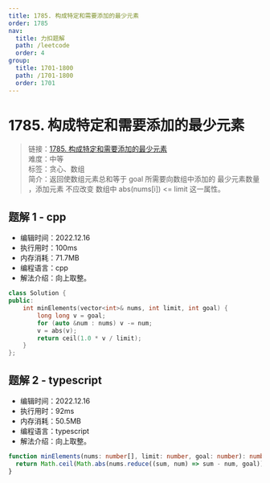 ```yaml
---
title: 1785. 构成特定和需要添加的最少元素
order: 1785
nav:
  title: 力扣题解
  path: /leetcode
  order: 4
group:
  title: 1701-1800
  path: /1701-1800
  order: 1701
---
```


# 1785. 构成特定和需要添加的最少元素

> 链接：[1785. 构成特定和需要添加的最少元素](https://leetcode.cn/problems/minimum-elements-to-add-to-form-a-given-sum/)  
> 难度：中等  
> 标签：贪心、数组  
> 简介：返回使数组元素总和等于 goal 所需要向数组中添加的 最少元素数量 ，添加元素 不应改变 数组中 abs(nums[i]) <= limit 这一属性。

## 题解 1 - cpp

- 编辑时间：2022.12.16
- 执行用时：100ms
- 内存消耗：71.7MB
- 编程语言：cpp
- 解法介绍：向上取整。

```cpp
class Solution {
public:
    int minElements(vector<int>& nums, int limit, int goal) {
        long long v = goal;
        for (auto &num : nums) v -= num;
        v = abs(v);
        return ceil(1.0 * v / limit);
    }
};
```

## 题解 2 - typescript

- 编辑时间：2022.12.16
- 执行用时：92ms
- 内存消耗：50.5MB
- 编程语言：typescript
- 解法介绍：向上取整。

```typescript
function minElements(nums: number[], limit: number, goal: number): number {
  return Math.ceil(Math.abs(nums.reduce((sum, num) => sum - num, goal)) / limit);
}
```
